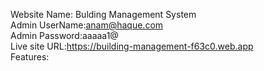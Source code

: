 Website Name: Bulding Management System                                                                               
Admin UserName:anam@haque.com                                                                     
Admin Password:aaaaa1@                                                                            
Live site URL:https://building-management-f63c0.web.app                                                           
Features:

                                                                  



